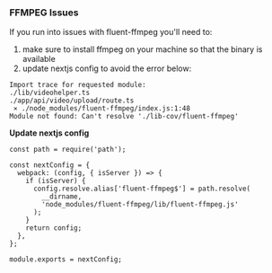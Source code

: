 

### FFMPEG Issues 

If you run into issues with fluent-ffmpeg you'll need to:
1. make sure to install ffmpeg on your machine so that the binary is available
2. update nextjs config to avoid the error below:

```
Import trace for requested module:
./lib/videohelper.ts
./app/api/video/upload/route.ts
 ⨯ ./node_modules/fluent-ffmpeg/index.js:1:48
Module not found: Can't resolve './lib-cov/fluent-ffmpeg'
```
**Update nextjs config**

```
const path = require('path');

const nextConfig = {
  webpack: (config, { isServer }) => {
    if (isServer) {
      config.resolve.alias['fluent-ffmpeg$'] = path.resolve(
        __dirname,
        'node_modules/fluent-ffmpeg/lib/fluent-ffmpeg.js'
      );
    }
    return config;
  },
};

module.exports = nextConfig;

```